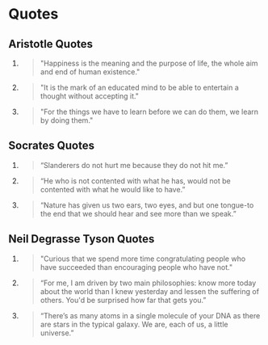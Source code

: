 # Quotes

## Aristotle Quotes
1. > "Happiness is the meaning and the purpose of life, the whole aim and end of human existence."
2. > "It is the mark of an educated mind to be able to entertain a thought without accepting it."
3. > "For the things we have to learn before we can do them, we learn by doing them."

## Socrates Quotes
1. > “Slanderers do not hurt me because they do not hit me.”
2. > “He who is not contented with what he has, would not be contented with what he would like to have.”
3. > “Nature has given us two ears, two eyes, and but one tongue-to the end that we should hear and see more than we speak.”

## Neil Degrasse Tyson Quotes
1. > "Curious that we spend more time congratulating people who have succeeded than encouraging people who have not."
2. > “For me, I am driven by two main philosophies: know more today about the world than I knew yesterday and lessen the suffering of others. You'd be surprised how far that gets you.”
3. > “There’s as many atoms in a single molecule of your DNA as there are stars in the typical galaxy. We are, each of us, a little universe.”

